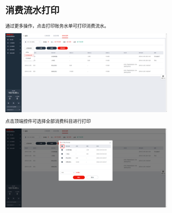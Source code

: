 # 消费流水打印

通过更多操作，点击打印账务水单可打印消费流水。

![&#x6253;&#x5370;&#x8D26;&#x52A1;&#x6C34;&#x5355;&#x53EF;&#x6253;&#x5370;&#x6D88;&#x8D39;&#x6D41;&#x6C34;](../../../.gitbook/assets/image%20%28240%29.png)

点击顶端控件可选择全部消费科目进行打印

![&#x70B9;&#x51FB;&#x786E;&#x8BA4;&#x5373;&#x53EF;&#x5B8C;&#x6210;&#x6253;&#x5370;](../../../.gitbook/assets/image%20%28697%29.png)

